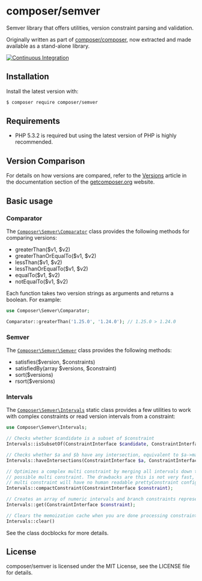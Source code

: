# composer/semver

Semver library that offers utilities, version constraint parsing and validation.

Originally written as part of [composer/composer](https://github.com/composer/composer),
now extracted and made available as a stand-alone library.

[![Continuous Integration](https://github.com/composer/semver/workflows/Continuous%20Integration/badge.svg?branch=main)](https://github.com/composer/semver/actions)

## Installation

Install the latest version with:

```bash
$ composer require composer/semver
```

## Requirements

-   PHP 5.3.2 is required but using the latest version of PHP is highly recommended.

## Version Comparison

For details on how versions are compared, refer to the [Versions](https://getcomposer.org/doc/articles/versions.md)
article in the documentation section of the [getcomposer.org](https://getcomposer.org) website.

## Basic usage

### Comparator

The [`Composer\Semver\Comparator`](https://github.com/composer/semver/blob/main/src/Comparator.php) class provides the following methods for comparing versions:

-   greaterThan($v1, $v2)
-   greaterThanOrEqualTo($v1, $v2)
-   lessThan($v1, $v2)
-   lessThanOrEqualTo($v1, $v2)
-   equalTo($v1, $v2)
-   notEqualTo($v1, $v2)

Each function takes two version strings as arguments and returns a boolean. For example:

```php
use Composer\Semver\Comparator;

Comparator::greaterThan('1.25.0', '1.24.0'); // 1.25.0 > 1.24.0
```

### Semver

The [`Composer\Semver\Semver`](https://github.com/composer/semver/blob/main/src/Semver.php) class provides the following methods:

-   satisfies($version, $constraints)
-   satisfiedBy(array $versions, $constraint)
-   sort($versions)
-   rsort($versions)

### Intervals

The [`Composer\Semver\Intervals`](https://github.com/composer/semver/blob/main/src/Intervals.php) static class provides
a few utilities to work with complex constraints or read version intervals from a constraint:

```php
use Composer\Semver\Intervals;

// Checks whether $candidate is a subset of $constraint
Intervals::isSubsetOf(ConstraintInterface $candidate, ConstraintInterface $constraint);

// Checks whether $a and $b have any intersection, equivalent to $a->matches($b)
Intervals::haveIntersections(ConstraintInterface $a, ConstraintInterface $b);

// Optimizes a complex multi constraint by merging all intervals down to the smallest
// possible multi constraint. The drawbacks are this is not very fast, and the resulting
// multi constraint will have no human readable prettyConstraint configured on it
Intervals::compactConstraint(ConstraintInterface $constraint);

// Creates an array of numeric intervals and branch constraints representing a given constraint
Intervals::get(ConstraintInterface $constraint);

// Clears the memoization cache when you are done processing constraints
Intervals::clear()
```

See the class docblocks for more details.

## License

composer/semver is licensed under the MIT License, see the LICENSE file for details.

